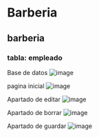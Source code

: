 # Barberia
## barberia
### tabla: empleado

Base de datos
![image](https://github.com/SUPaezRivas/subir-es-este/assets/143548332/13d6e294-87b5-4b90-acd7-e6c7ac923a98)

pagina inicial
![image](https://github.com/SUPaezRivas/subir-es-este/assets/143548332/7b9104fd-af8f-4937-aa38-c80b6bac0195)

Apartado de editar 
![image](https://github.com/SUPaezRivas/subir-es-este/assets/143548332/21094b5f-5fb5-4b13-835a-6d524f8ba5ea)

Apartado de borrar
![image](https://github.com/SUPaezRivas/subir-es-este/assets/143548332/8c9e5069-0927-40bf-a893-f1820c58a0f9)

Apartado de guardar
![image](https://github.com/SUPaezRivas/subir-es-este/assets/143548332/374037de-f968-4ae2-b94b-cd03c3b1e48e)




